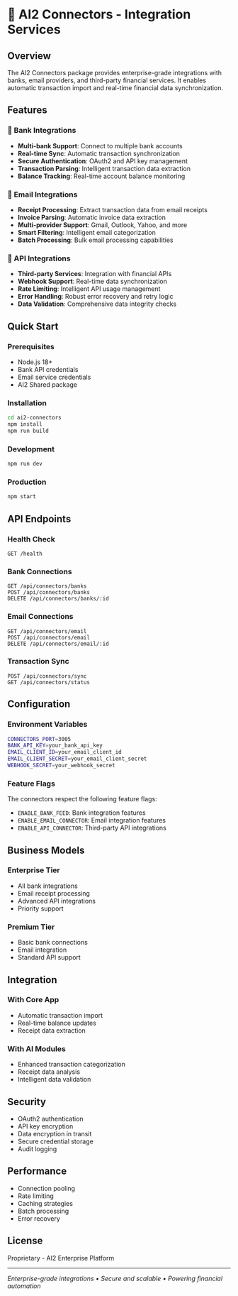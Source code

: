 # 🔗 AI2 Connectors - Integration Services

## Overview

The AI2 Connectors package provides enterprise-grade integrations with banks, email providers, and third-party financial services. It enables automatic transaction import and real-time financial data synchronization.

## Features

### 🏦 Bank Integrations
- **Multi-bank Support**: Connect to multiple bank accounts
- **Real-time Sync**: Automatic transaction synchronization
- **Secure Authentication**: OAuth2 and API key management
- **Transaction Parsing**: Intelligent transaction data extraction
- **Balance Tracking**: Real-time account balance monitoring

### 📧 Email Integrations
- **Receipt Processing**: Extract transaction data from email receipts
- **Invoice Parsing**: Automatic invoice data extraction
- **Multi-provider Support**: Gmail, Outlook, Yahoo, and more
- **Smart Filtering**: Intelligent email categorization
- **Batch Processing**: Bulk email processing capabilities

### 🔌 API Integrations
- **Third-party Services**: Integration with financial APIs
- **Webhook Support**: Real-time data synchronization
- **Rate Limiting**: Intelligent API usage management
- **Error Handling**: Robust error recovery and retry logic
- **Data Validation**: Comprehensive data integrity checks

## Quick Start

### Prerequisites
- Node.js 18+
- Bank API credentials
- Email service credentials
- AI2 Shared package

### Installation
```bash
cd ai2-connectors
npm install
npm run build
```

### Development
```bash
npm run dev
```

### Production
```bash
npm start
```

## API Endpoints

### Health Check
```
GET /health
```

### Bank Connections
```
GET /api/connectors/banks
POST /api/connectors/banks
DELETE /api/connectors/banks/:id
```

### Email Connections
```
GET /api/connectors/email
POST /api/connectors/email
DELETE /api/connectors/email/:id
```

### Transaction Sync
```
POST /api/connectors/sync
GET /api/connectors/status
```

## Configuration

### Environment Variables
```bash
CONNECTORS_PORT=3005
BANK_API_KEY=your_bank_api_key
EMAIL_CLIENT_ID=your_email_client_id
EMAIL_CLIENT_SECRET=your_email_client_secret
WEBHOOK_SECRET=your_webhook_secret
```

### Feature Flags
The connectors respect the following feature flags:
- `ENABLE_BANK_FEED`: Bank integration features
- `ENABLE_EMAIL_CONNECTOR`: Email integration features
- `ENABLE_API_CONNECTOR`: Third-party API integrations

## Business Models

### Enterprise Tier
- All bank integrations
- Email receipt processing
- Advanced API integrations
- Priority support

### Premium Tier
- Basic bank connections
- Email integration
- Standard API support

## Integration

### With Core App
- Automatic transaction import
- Real-time balance updates
- Receipt data extraction

### With AI Modules
- Enhanced transaction categorization
- Receipt data analysis
- Intelligent data validation

## Security

- OAuth2 authentication
- API key encryption
- Data encryption in transit
- Secure credential storage
- Audit logging

## Performance

- Connection pooling
- Rate limiting
- Caching strategies
- Batch processing
- Error recovery

## License

Proprietary - AI2 Enterprise Platform

---

*Enterprise-grade integrations • Secure and scalable • Powering financial automation* 